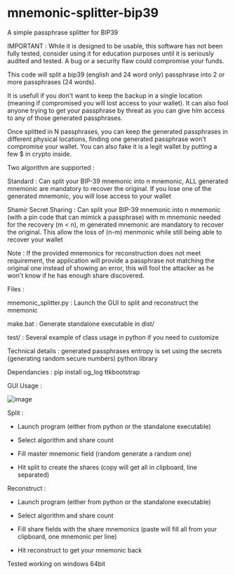 # mnemonic-splitter-bip39
A simple passphrase splitter for BIP39

IMPORTANT : While it is designed to be usable, this software has not been fully tested, consider using it for education purposes until it is seriously audited and tested. A bug or a security flaw could compromise your funds.  

This code will split a bip39 (english and 24 word only) passphrase into 2 or more passphrases (24 words).

It is usefull if you don't want to keep the backup in a single location (meaning if compromised you will lost access to your wallet). It can also fool anyone trying to get your passphrase by threat as you can give him access to any of those generated passphrases.

Once splitted in N passphrases, you can keep the generated passphrases in different physical locations, finding one generated passphrase won't compromise your wallet. You can also fake it is a legit wallet by putting a few $ in crypto inside.

Two algorithm are supported :

Standard : Can split your BIP-39 mnemonic into n mnemonic, ALL generated mnemonic are mandatory to recover the original. If you lose one of the generated mnemonic, you will lose access to your wallet

Shamir Secret Sharing : Can split your BIP-39 mnemonic into n mnemonic (with a pin code that can mimick a passphrase) with m mnemonic needed for the recovery (m < n), m generated mnemonic are mandatory to recover the original. This allow the loss of (n-m) menmonic while still being able to recover your wallet

Note : If the provided mnemonics for reconstruction does not meet requirement, the application will provide a passphrase not matching the original one instead of showing an error, this will fool the attacker as he won't know if he has enough share discovered. 

Files :

mnemonic_splitter.py : Launch the GUI to split and reconstruct the mnemonic

make.bat : Generate standalone executable in dist/

test/ : Several example of class usage in python if you need to customize

Technical details : generated passphrases entropy is set using the secrets (generating random secure numbers) python library

Dependancies : pip install og_log ttkbootstrap

GUI Usage :

![image](https://github.com/user-attachments/assets/a40c522f-2593-481b-b221-529c7c507b41)

Split :

- Launch program (either from python or the standalone executable)

- Select algorithm and share count 

- Fill master mnemonic field (random generate a random one)

- Hit split to create the shares (copy will get all in clipboard, line separated)

Reconstruct : 

- Launch program (either from python or the standalone executable)

- Select algorithm and share count 

- Fill share fields with the share mnemonics (paste will fill all from your clipboard, one mnemonic per line)

- Hit reconstruct to get your mnemonic back

Tested working on windows 64bit

